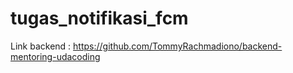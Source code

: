 # tugas_notifikasi_fcm

Link backend  :
https://github.com/TommyRachmadiono/backend-mentoring-udacoding
